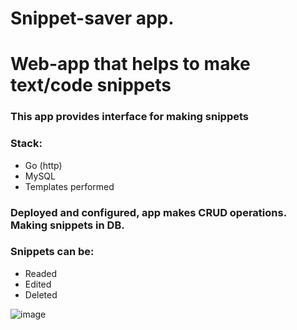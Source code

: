 # Snippet-saver app.

# Web-app that helps to make text/code snippets 
### This app provides interface for making snippets
### Stack:
- Go (http)
- MySQL
- Templates performed

### Deployed and configured, app makes CRUD operations. Making snippets in DB.
### Snippets can be:
- Readed
- Edited
- Deleted



![image](https://github.com/danissimoae/code-snippet-saver-go/assets/118019309/f6761ec5-a6c4-40bb-b271-6128be4433da)
